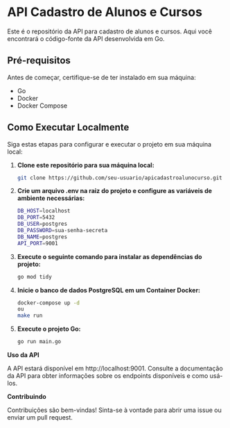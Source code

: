 # API Cadastro de Alunos e Cursos

Este é o repositório da API para cadastro de alunos e cursos. Aqui você encontrará o código-fonte da API desenvolvida em Go.

## Pré-requisitos

Antes de começar, certifique-se de ter instalado em sua máquina:

- Go 
- Docker
- Docker Compose

## Como Executar Localmente

Siga estas etapas para configurar e executar o projeto em sua máquina local:

1. **Clone este repositório para sua máquina local:**

   ```bash
   git clone https://github.com/seu-usuario/apicadastroalunocurso.git

2. **Crie um arquivo .env na raiz do projeto e configure as variáveis de ambiente necessárias:**

    ```bash
    DB_HOST=localhost
    DB_PORT=5432
    DB_USER=postgres
    DB_PASSWORD=sua-senha-secreta
    DB_NAME=postgres
    API_PORT=9001

3. **Execute o seguinte comando para instalar as dependências do projeto:**

    ```bash
    go mod tidy

4. **Inicie o banco de dados PostgreSQL em um Container Docker:**

    ```bash
    docker-compose up -d
    ou
    make run

5. **Execute o projeto Go:**

    ```bash
    go run main.go

**Uso da API**

A API estará disponível em http://localhost:9001. Consulte a documentação da API para obter informações sobre os endpoints disponíveis e como usá-los.

**Contribuindo**

Contribuições são bem-vindas! Sinta-se à vontade para abrir uma issue ou enviar um pull request.
